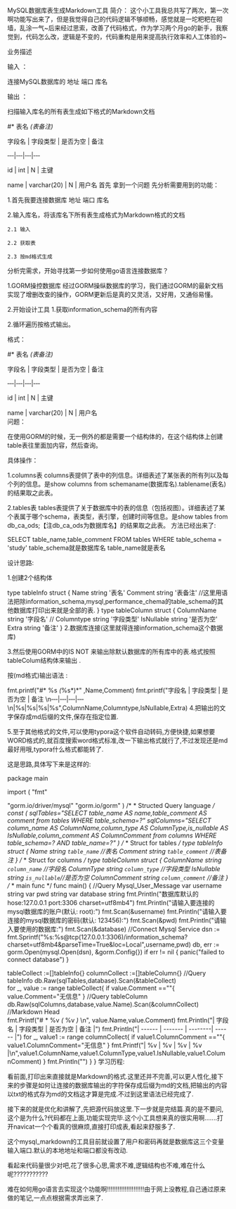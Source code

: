 MySQL数据库表生成Markdown工具
简介：
这个小工具我总共写了两次，第一次啊功能写出来了，但是我觉得自己的代码逻辑不够顺畅，感觉就是一坨粑粑在砌墙，乱涂一气~后来经过思索，改善了代码格式，作为学习两个月go的新手，我察觉到，代码怎么改，逻辑是不变的，代码重构是用来提高执行效率和人工体验的~ 

业务描述 

输入 ：

连接MySQL数据库的 地址 端口 库名

输出 ：

扫描输入库名的所有表生成如下格式的Markdown文档

#* 表名 *(*表备注*)* 

字段名 | 字段类型 | 是否为空 | 备注 

‐‐‐|‐‐‐|‐‐‐|‐‐‐ 

id | int | N | 主键 

name | varchar(20) | N | 用户名
首先 拿到一个问题 先分析需要用到的功能：

1.首先我要连接数据库 地址 端口 库名

2.输入库名，将该库名下所有表生成格式为Markdown格式的文档

	2.1 输入

	2.2 获取表

	2.3 按md格式生成

分析完需求，开始寻找第一步如何使用go语言连接数据库？

1.GORM操控数据库
经过GORM操纵数据库的学习，我们通过GORM的最新文档实现了增删改查的操作，GORM更新后是真的又灵活，又好用，又通俗易懂。

2.开始设计工具
1.获取information_schema的所有内容

2.循环遍历按格式输出。

格式：

#* 表名 *(*表备注*)* 

字段名 | 字段类型 | 是否为空 | 备注 

‐‐‐|‐‐‐|‐‐‐|‐‐‐ 

id | int | N | 主键 

name | varchar(20) | N | 用户名          
问题：

在使用GORM的时候，无一例外的都是需要一个结构体的，在这个结构体上创建table表往里面加内容，然后查询。

具体操作：

1.columns表
columns表提供了表中的列信息。详细表述了某张表的所有列以及每个列的信息。是show columns from schemaname(数据库名).tablename(表名)的结果取之此表。

2.tables表
tables表提供了关于数据库中的表的信息（包括视图）。详细表述了某个表属于哪个schema，表类型，表引擎，创建时间等信息。是show tables from db_ca_ods;【注db_ca_ods为数据库名】的结果取之此表。
方法已经出来了:

SELECT table_name,table_comment FROM tables WHERE table_schema = 'study'
table_schema就是数据库名 table_name就是表名

设计思路:

1.创建2个结构体

type tableInfo struct {
   Name string  '表名' 
   Comment string '表备注'
   //这里用语法把除information_schema,mysql,performance_chema的table_schema的其他数据库打印出来就是全部的表.
}
type tableColumn struct {
   ColumnName string '字段名'  // 
   Columntype string '字段类型' 
   IsNullable string '是否为空'
   Extra string '备注'
}
2.数据库连接(这里就得连接information_schema这个数据库)

3.然后使用GORM中的IS NOT 来输出除默认数据库的所有库中的表.格式按照tableColum结构体来输出 .

按(md格式)输出语法 :

fmt.printf("#* %s *(*%s*)*" ,Name,Comment)
fmt.printf("字段名 | 字段类型 | 是否为空 | 备注 \n‐‐‐|‐‐‐|‐‐‐|‐‐‐ \n|%s|%s|%s|%s",ColumnName,Columntype,IsNullable,Extra)
4.把输出的文字保存成md后缀的文件,保存在指定位置.

5.至于其他格式的文件,可以使用typora这个软件自动转码,方便快捷,如果想要WORD格式的,就百度搜索word格式标准,改一下输出格式就行了,不过发现还是md最好用哦,typora什么格式都能转了.

这是思路,具体写下来是这样的:

package main

import (
"fmt"

"gorm.io/driver/mysql"
"gorm.io/gorm"
)
/* *
Structed Query language
*/
const (
sqlTables="SELECT table_name AS name,table_comment AS comment from tables WHERE table_schema=?"
sqlColumns="SELECT column_name AS ColumnName,column_type AS ColumnType,is_nullable AS IsNullable,column_comment AS ColumnComment from columns WHERE table_schema=? AND table_name=?"
)
/* *
Struct for tables 
*/
type tableInfo struct {
Name string  `table_name`   //表名
Comment string `table_comment`  //表备注
}
/* *
Struct for columns
*/
type tableColumn struct {
ColumnName string `column_name` //字段名
ColumnType string `column_type` //字段类型
IsNullable string `is_nullable`//是否为空
ColumnComment string `column_comment`   //备注
} 
/* *
main func
*/
func main() {
//Query Mysql_User_Message
var username string 
var pwd string 
var database string
fmt.Println("数据库默认的hose:127.0.0.1 port:3306 charset=utf8mb4")
fmt.Println("请输入要连接的mysql数据库的账户(默认: root):")
fmt.Scan(&username)
fmt.Println("请输入要连接的mysql数据库的密码(默认: 123456):")
fmt.Scan(&pwd)
fmt.Println("请输入要使用的数据库:")
fmt.Scan(&database)
//Connect Mysql Service
dsn := fmt.Sprintf("%s:%s@tcp(127.0.0.1:3306)/information_schema?charset=utf8mb4&parseTime=True&loc=Local",username,pwd)
db, err := gorm.Open(mysql.Open(dsn), &gorm.Config{})
if err != nil {
panic("failed to connect database")
}  

tableCollect :=[]tableInfo{}
columnCollect :=[]tableColumn{}
//Query tableInfo 
db.Raw(sqlTables,database).Scan(&tableCollect)                                                                  
for _, value := range tableCollect{
if value.Comment ==""{
value.Comment="无信息"
}
//Query tableColumn
db.Raw(sqlColumns,database,value.Name).Scan(&columnCollect)
//Markdown Head    
fmt.Printf("# * %v *(* %v *)* \n", value.Name,value.Comment)
fmt.Println("| 字段名 | 字段类型 | 是否为空 | 备注 |")
fmt.Println("| ------ | ------- | --------| ------ |")
for _, value1 := range columnCollect{
if value1.ColumnComment ==""{
value1.ColumnComment="无信息"
}
fmt.Printf("| %v | %v | %v | %v |\n",value1.ColumnName,value1.ColumnType,value1.IsNullable,value1.ColumnComment)
}
fmt.Println("") 
}
}
学习历程:

看前面,打印出来直接就是Markdown的格式.这里还并不完善,可以更人性化,接下来的步骤是如何让连接的数据库输出的字符保存成后缀为md的文档,把输出的内容以txt的格式存为md的文档这才算是完成.不过到这里语法已经完成了.

接下来的就是优化和讲解了,先把源代码放这里.下一步就是完结篇.真的是不要问,这个是为什么?代码都在上面,功能实现完毕.这个小工具想来真的很实用啊.......打开navicat一个个看真的很麻烦,直接打印成表,看起来舒服多了.

这个mysql_markdown的工具目前就设置了用户和密码再就是数据库这三个变量输入端口.默认的本地地址和端口都没有改动.

看起来代码量很少对吧,花了很多心思,需求不难,逻辑结构也不难,难在什么呢???????????

难在如何用go语言去实现这个功能啊!!!!!!!!!!!!!!!!!!!!!由于网上没教程,自己通过原来做的笔记,一点点根据需求弄出来了.

